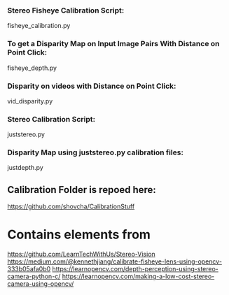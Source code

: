 
### Stereo Fisheye Calibration Script:
 fisheye_calibration.py
### To get a Disparity Map on Input Image Pairs With Distance on Point Click:
 fisheye_depth.py
### Disparity on videos with Distance on Point Click:
vid_disparity.py
### Stereo Calibration Script:
juststereo.py
### Disparity Map using juststereo.py calibration files:
justdepth.py

## Calibration Folder is repoed here:
https://github.com/shovcha/CalibrationStuff





# Contains elements from

https://github.com/LearnTechWithUs/Stereo-Vision
https://medium.com/@kennethjiang/calibrate-fisheye-lens-using-opencv-333b05afa0b0
https://learnopencv.com/depth-perception-using-stereo-camera-python-c/
https://learnopencv.com/making-a-low-cost-stereo-camera-using-opencv/
